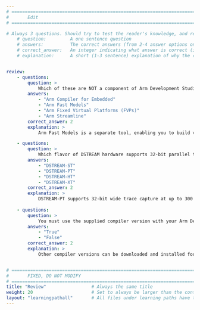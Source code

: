 ```yaml
---
# ================================================================================
#       Edit
# ================================================================================

# Always 3 questions. Should try to test the reader's knowledge, and reinforce the key points you want them to remember.
    # question:         A one sentence question
    # answers:          The correct answers (from 2-4 answer options only). Should be surrounded by quotes.
    # correct_answer:   An integer indicating what answer is correct (index starts from 0)
    # explanation:      A short (1-3 sentence) explanation of why the correct answer is correct. Can add additional context if desired


review:
    - questions:
        question: >
            Which of these are NOT a component of Arm Development Studio?
        answers:
            - "Arm Compiler for Embedded"
            - "Arm Fast Models"
            - "Arm Fixed Virtual Platforms (FVPs)"
            - "Arm Streamline"
        correct_answer: 2
        explanation: >
            Arm Fast Models is a separate tool, enabling you to build virtual representations of real hardware. The supplied FVPs are (pre-)built with Fast Model technology.

    - questions:
        question: >
            Which flavor of DSTREAM hardware supports 32-bit parallel trace output?
        answers:
            - "DSTREAM-ST"
            - "DSTREAM-PT"
            - "DSTREAM-HT"
            - "DSTREAM-XT"
        correct_answer: 2
        explanation: >
            DSTREAM-PT supports 32-bit wide trace capture at up to 300 MHz DDR.
               
    - questions:
        question: >
            You must use the supplied compiler version with your Arm Development Studio installation?
        answers:
            - "True"
            - "False"
        correct_answer: 2
        explanation: >
            Other compiler versions can be downloaded and installed for use with Development Studio.


# ================================================================================
#       FIXED, DO NOT MODIFY
# ================================================================================
title: "Review"                 # Always the same title
weight: 20                      # Set to always be larger than the content in this path
layout: "learningpathall"       # All files under learning paths have this same wrapper
---
```

